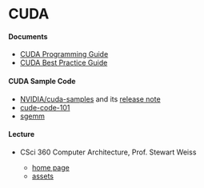 # CUDA 


#### Documents

- [CUDA Programming Guide](https://docs.nvidia.com/cuda/cuda-c-programming-guide/index.html)
- [CUDA Best Practice Guide](https://docs.nvidia.com/cuda/cuda-c-best-practices-guide/index.html)


#### CUDA Sample Code


- [NVIDIA/cuda-samples](https://github.com/NVIDIA/cuda-samples) and its [release note](https://docs.nvidia.com/cuda/cuda-toolkit-release-notes/index.html)
- [cude-code-101](./cude-code-101/)
- [sgemm](https://github.com/cwpearson/nvidia-performance-tools/tree/90890e807ef9fc1532ee08938de6689444701686/sgemm)


#### Lecture

- CSci 360 Computer Architecture, Prof. Stewart Weiss 

	* [home page](http://compsci.hunter.cuny.edu/~sweiss/course_materials/csci360/csci360_f14.php)
	* [assets](./cuny-sweiss-csci360/)

	
